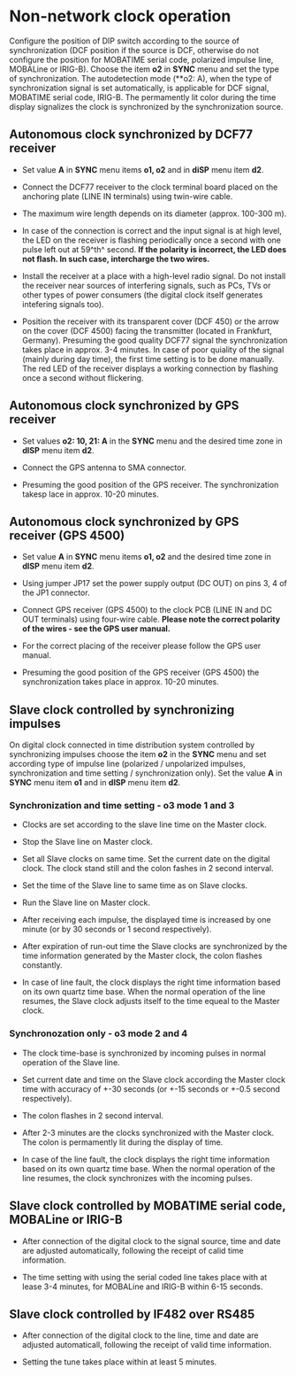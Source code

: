 # Non-network clock operation

Configure the position of DIP switch according to the source of synchronization (DCF position if the source is DCF, otherwise do not configure the position for MOBATIME serial code, polarized impulse line, MOBALine or IRIG-B).
Choose the item **o2** in **SYNC** menu and set the type of synchronization. The autodetection mode (**o2: A), when the type of synchronization signal is set automatically, is applicable for DCF signal, MOBATIME serial code, IRIG-B. The permamently lit color during the time display signalizes the clock is synchronized by the synchronization source.

## Autonomous clock synchronized by DCF77 receiver

* Set value **A** in **SYNC** menu items **o1, o2** and in **diSP** menu item **d2**.

* Connect the DCF77 receiver to the clock terminal board placed on the anchoring plate (LINE IN terminals) using twin-wire cable.

* The maximum wire length depends on its diameter (approx. 100-300 m).

* In case of the connection is correct and the input signal is at high level, the LED on the receiver is flashing periodically once a second with one pulse left out at 59^th^ second. 
**If the polarity is incorrect, the LED does not flash. In such case, intercharge the two wires.**

* Install the receiver at a place with a high-level radio signal. Do not install the receiver near sources of interfering signals, such as PCs, TVs or other types of power consumers (the digital clock itself generates intefering signals too).

* Position the receiver with its transparent cover (DCF 450) or the arrow on the cover (DCF 4500) facing the transmitter (located in Frankfurt, Germany). Presuming the good quality DCF77 signal the synchronization takes place in approx. 3-4 minutes. In case of poor quiality of the signal (mainly during day time), the first time setting is to be done manually. The red LED of the receiver displays a working connection by flashing once a second without flickering.


## Autonomous clock synchronized by GPS receiver

* Set values **o2: 10, 21: A** in the **SYNC** menu and the desired time zone in **dISP** menu item **d2**.

* Connect the GPS antenna to SMA connector.

* Presuming the good position of the GPS receiver. The synchronization takesp lace in approx. 10-20 minutes.


## Autonomous clock synchronized by GPS receiver (GPS 4500)

* Set value **A** in **SYNC** menu items **o1, o2** and the desired time zone in **dISP** menu item **d2**.

* Using jumper JP17 set the power supply output (DC OUT) on pins 3, 4 of the JP1 connector.

* Connect GPS receiver (GPS 4500) to the clock PCB (LINE IN and DC OUT terminals) using four-wire cable.
**Please note the correct polarity of the wires - see the GPS user manual.**

* For the correct placing of the receiver please follow the GPS user manual.

* Presuming the good position of the GPS receiver (GPS 4500) the synchronization takes place in approx. 10-20 minutes.


## Slave clock controlled by synchronizing impulses

On digital clock connected in time distribution system controlled by synchronizing impulses choose the item **o2** in the **SYNC** menu and set according type of impulse line (polarized / unpolarized impulses, synchronization and time setting / synchronization only). Set the value **A** in **SYNC** menu item **o1** and in **dISP** menu item **d2**.


### Synchronization and time setting - o3 mode 1 and 3

* Clocks are set according to the slave line time on the Master clock.

* Stop the Slave line on Master clock.

* Set all Slave clocks on same time. Set the current date on the digital clock. The clock stand still and the colon fashes in 2 second interval.

* Set the time of the Slave line to same time as on Slave clocks.

* Run the Slave line on Master clock.

* After receiving each impulse, the displayed time is increased by one minute (or by 30 seconds or 1 second respectively).

* After expiration of run-out time the Slave clocks are synchronized by the time information generated by the Master clock, the colon flashes constantly.

* In case of line fault, the clock displays the right time information based on its own quartz time base. When the normal operation of the line resumes, the Slave clock adjusts itself to the time equeal to the Master clock.


### Synchronozation only - o3 mode 2 and 4

* The clock time-base is synchronized by incoming pulses in normal operation of the Slave line.

* Set current date and time on the Slave clock according the Master clock time with accuracy of +-30 seconds (or +-15 seconds or +-0.5 second respectively).

* The colon flashes in 2 second interval.

* After 2-3 minutes are the clocks synchronized with the Master clock. The colon is permamently lit during the display of time.

* In case of the line fault, the clock displays the right time information based on its own quartz time base. When the normal operation of the line resumes, the clock synchronizes with the incoming pulses.


## Slave clock controlled by MOBATIME serial code, MOBALine or IRIG-B

* After connection of the digital clock to the signal source, time and date are adjusted automatically, following the receipt of calid time information.

* The time setting with using the serial coded line takes place with at lease 3-4 minutes, for MOBALine and IRIG-B within 6-15 seconds.


## Slave clock controlled by IF482 over RS485

* After connection of the digital clock to the line, time and date are adjusted automaticall, following  the receipt of valid time information.

* Setting the tune takes place within at least 5 minutes.




